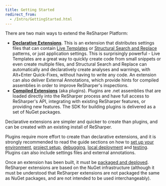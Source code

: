 ```yaml
---
title: Getting Started
redirect_from:
  - /Intro/GettingStarted.html
---
```


There are two main ways to extend the ReSharper Platform:

* [**Declarative Extensions**](DeclarativeExtensions.md). This is an extension that distributes settings files that can contain [Live Templates](https://www.jetbrains.com/resharper/help/Templates__Index.html) or [Structural Search and Replace](https://www.jetbrains.com/resharper/help/Navigation_and_Search__Structural_Search_and_Replace.html) patterns, or just application settings. This is surprisingly powerful - Live Templates are a great way to quickly create code from small snippets or even create multiple files, and Structural Search and Replace can automatically and declaratively create analyses and warnings, with Alt+Enter Quick-Fixes, without having to write any code. An extension can also deliver External Annotations, which provide hints for compiled assemblies in order to improve ReSharper's inspections.
* [**Compiled Extensions**](CompiledExtensions.md) (aka plugins). Plugins are .net assemblies that are loaded directly into the ReSharper process and have full access to ReSharper's API, integrating with existing ReSharper features, or providing new features. The SDK for building plugins is delivered as a set of NuGet packages.

Declarative extensions are simpler and quicker to create than plugins, and can be created with an existing install of ReSharper.

Plugins require more effort to create than declarative extensions, and it is strongly recommended to read the guide sections on how to [set up your environment](Tools.md), [project setup](/Extensions/Plugins/ProjectSetup.md), [debugging](/Extensions/Plugins/Debugging.md), [local deployment](/Extensions/Deployment/LocalInstallation.md) and [testing](/Extensions/Plugins/Testing.md). Plugins can also include settings files and external annotations.

Once an extension has been built, it must be [packaged and deployed](/Extensions/Packaging.md). ReSharper extensions are based on the NuGet infrastructure (although it must be understood that ReSharper extensions are not packaged the same as NuGet packages, and are not intended to be used interchangeably). 

